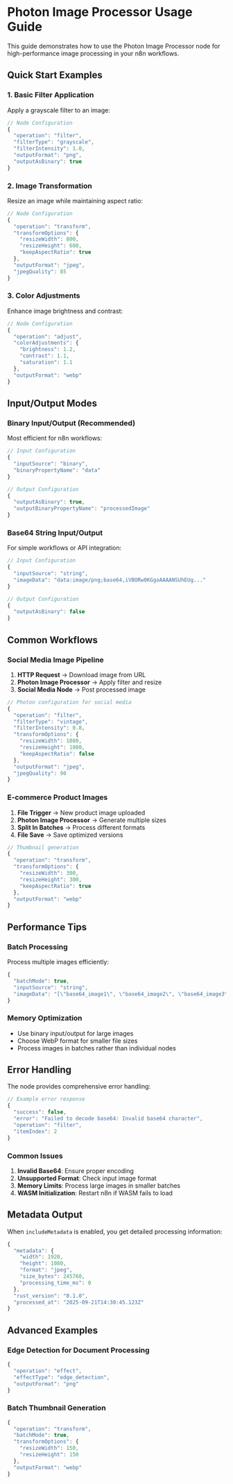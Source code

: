 # Photon Image Processor Usage Guide

This guide demonstrates how to use the Photon Image Processor node for high-performance image processing in your n8n workflows.

## Quick Start Examples

### 1. Basic Filter Application

Apply a grayscale filter to an image:

```javascript
// Node Configuration
{
  "operation": "filter",
  "filterType": "grayscale",
  "filterIntensity": 1.0,
  "outputFormat": "png",
  "outputAsBinary": true
}
```

### 2. Image Transformation

Resize an image while maintaining aspect ratio:

```javascript
// Node Configuration
{
  "operation": "transform",
  "transformOptions": {
    "resizeWidth": 800,
    "resizeHeight": 600,
    "keepAspectRatio": true
  },
  "outputFormat": "jpeg",
  "jpegQuality": 85
}
```

### 3. Color Adjustments

Enhance image brightness and contrast:

```javascript
// Node Configuration
{
  "operation": "adjust",
  "colorAdjustments": {
    "brightness": 1.2,
    "contrast": 1.1,
    "saturation": 1.1
  },
  "outputFormat": "webp"
}
```

## Input/Output Modes

### Binary Input/Output (Recommended)

Most efficient for n8n workflows:

```javascript
// Input Configuration
{
  "inputSource": "binary",
  "binaryPropertyName": "data"
}

// Output Configuration
{
  "outputAsBinary": true,
  "outputBinaryPropertyName": "processedImage"
}
```

### Base64 String Input/Output

For simple workflows or API integration:

```javascript
// Input Configuration
{
  "inputSource": "string",
  "imageData": "data:image/png;base64,iVBORw0KGgoAAAANSUhEUg..."
}

// Output Configuration
{
  "outputAsBinary": false
}
```

## Common Workflows

### Social Media Image Pipeline

1. **HTTP Request** → Download image from URL
2. **Photon Image Processor** → Apply filter and resize
3. **Social Media Node** → Post processed image

```javascript
// Photon configuration for social media
{
  "operation": "filter",
  "filterType": "vintage",
  "filterIntensity": 0.8,
  "transformOptions": {
    "resizeWidth": 1080,
    "resizeHeight": 1080,
    "keepAspectRatio": false
  },
  "outputFormat": "jpeg",
  "jpegQuality": 90
}
```

### E-commerce Product Images

1. **File Trigger** → New product image uploaded
2. **Photon Image Processor** → Generate multiple sizes
3. **Split In Batches** → Process different formats
4. **File Save** → Save optimized versions

```javascript
// Thumbnail generation
{
  "operation": "transform",
  "transformOptions": {
    "resizeWidth": 300,
    "resizeHeight": 300,
    "keepAspectRatio": true
  },
  "outputFormat": "webp"
}
```

## Performance Tips

### Batch Processing

Process multiple images efficiently:

```javascript
{
  "batchMode": true,
  "inputSource": "string",
  "imageData": "[\"base64_image1\", \"base64_image2\", \"base64_image3\"]"
}
```

### Memory Optimization

- Use binary input/output for large images
- Choose WebP format for smaller file sizes
- Process images in batches rather than individual nodes

## Error Handling

The node provides comprehensive error handling:

```javascript
// Example error response
{
  "success": false,
  "error": "Failed to decode base64: Invalid base64 character",
  "operation": "filter",
  "itemIndex": 2
}
```

### Common Issues

1. **Invalid Base64**: Ensure proper encoding
2. **Unsupported Format**: Check input image format
3. **Memory Limits**: Process large images in smaller batches
4. **WASM Initialization**: Restart n8n if WASM fails to load

## Metadata Output

When `includeMetadata` is enabled, you get detailed processing information:

```javascript
{
  "metadata": {
    "width": 1920,
    "height": 1080,
    "format": "jpeg",
    "size_bytes": 245760,
    "processing_time_ms": 0
  },
  "rust_version": "0.1.0",
  "processed_at": "2025-09-21T14:30:45.123Z"
}
```

## Advanced Examples

### Edge Detection for Document Processing

```javascript
{
  "operation": "effect",
  "effectType": "edge_detection",
  "outputFormat": "png"
}
```

### Batch Thumbnail Generation

```javascript
{
  "operation": "transform",
  "batchMode": true,
  "transformOptions": {
    "resizeWidth": 150,
    "resizeHeight": 150
  },
  "outputFormat": "webp"
}
```